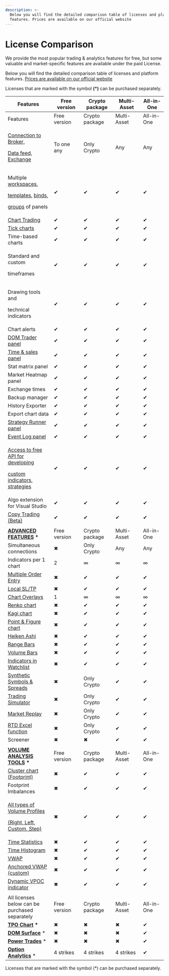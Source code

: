 ```yaml
---
description: >-
  Below you will find the detailed comparison table of licenses and platform
  features. Prices are available on our official website
---
```


# License Comparison

We provide the most popular trading & analytics features for free, but some valuable and market-specific features are available under the paid License.

Below you will find the detailed comparison table of licenses and platform features. [Prices are available on our official website](https://www.quantower.com/pricing)

Licenses that are marked with the symbol **(\*)** can be purchased separately.

<table data-header-hidden><thead><tr><th width="231">Features</th><th width="150">Free version</th><th width="150">Crypto package</th><th width="150">Multi-Asset</th><th width="150">All-in-One</th></tr></thead><tbody><tr><td>Features</td><td>Free version</td><td>Crypto package</td><td>Multi-Asset</td><td>All-in-One</td></tr><tr><td><p><a href="https://www.quantower.com/connections">Connection to Broker,</a></p><p><a href="https://www.quantower.com/connections">Data feed, Exchange</a></p></td><td>To one any</td><td>Only Crypto</td><td>Any</td><td>Any</td></tr><tr><td><p>Multiple <a href="../general-settings/workspaces-binds-groups.md">workspaces</a>,</p><p><a href="../general-settings/templates.md">templates</a>, <a href="../general-settings/binds.md">binds</a>, </p><p><a href="../general-settings/group-of-panels.md">groups</a> of panels</p></td><td>✔</td><td>✔</td><td>✔</td><td>✔</td></tr><tr><td><a href="../trading-panels/chart-trading.md">Chart Trading</a></td><td>✔</td><td>✔</td><td>✔</td><td>✔</td></tr><tr><td><a href="../analytics-panels/chart/chart-types/tick-chart.md">Tick charts</a></td><td>✔</td><td>✔</td><td>✔</td><td>✔</td></tr><tr><td>Time-based charts</td><td>✔</td><td>✔</td><td>✔</td><td>✔</td></tr><tr><td><p>Standard and custom</p><p>timeframes</p></td><td>✔</td><td>✔</td><td>✔</td><td>✔</td></tr><tr><td><p>Drawing tools and</p><p>technical indicators</p></td><td>✔</td><td>✔</td><td>✔</td><td>✔</td></tr><tr><td>Chart alerts</td><td>✔</td><td>✔</td><td>✔</td><td>✔</td></tr><tr><td><a href="../trading-panels/dom-trader/">DOM Trader panel</a></td><td>✔</td><td>✔</td><td>✔</td><td>✔</td></tr><tr><td><a href="../analytics-panels/time-and-sales.md">Time &#x26; sales panel</a></td><td>✔</td><td>✔</td><td>✔</td><td>✔</td></tr><tr><td>Stat matrix panel</td><td>✔</td><td>✔</td><td>✔</td><td>✔</td></tr><tr><td>Market Heatmap panel</td><td>✔</td><td>✔</td><td>✔</td><td>✔</td></tr><tr><td>Exchange times</td><td>✔</td><td>✔</td><td>✔</td><td>✔</td></tr><tr><td>Backup manager</td><td>✔</td><td>✔</td><td>✔</td><td>✔</td></tr><tr><td>History Exporter</td><td>✔</td><td>✔</td><td>✔</td><td>✔</td></tr><tr><td>Export chart data</td><td>✔</td><td>✔</td><td>✔</td><td>✔</td></tr><tr><td><a href="../quantower-algo/strategy-runner.md">Strategy Runner panel</a></td><td>✔</td><td>✔</td><td>✔</td><td>✔</td></tr><tr><td><a href="../informational-panels/event-log.md">Event Log panel</a></td><td>✔</td><td>✔</td><td>✔</td><td>✔</td></tr><tr><td><p><a href="../quantower-algo/">Access to free API for developing </a></p><p><a href="../quantower-algo/">custom indicators, strategies</a></p></td><td>✔</td><td>✔</td><td>✔</td><td>✔</td></tr><tr><td>Algo extension for Visual Studio</td><td>✔</td><td>✔</td><td>✔</td><td>✔</td></tr><tr><td><a href="../trading-panels/copy-trading.md">Copy Trading (Beta)</a></td><td>✔</td><td>✔</td><td>✔</td><td>✔</td></tr><tr><td></td><td></td><td></td><td></td><td></td></tr><tr><td><a href="https://www.quantower.com/advancedfeatures"><strong>ADVANCED FEATURES</strong></a> <strong>*</strong></td><td>Free version</td><td>Crypto package</td><td>Multi-Asset</td><td>All-in-One</td></tr><tr><td>Simultaneous connections</td><td>✖</td><td>Only Crypto</td><td>Any</td><td>Any</td></tr><tr><td>Indicators per 1 chart</td><td>2</td><td>∞</td><td>∞</td><td>∞</td></tr><tr><td><a href="../trading-panels/multiple-order-entry.md">Multiple Order Entry</a></td><td>✖</td><td>✔</td><td>✔</td><td>✔</td></tr><tr><td><a href="../trading-panels/order-entry/order-placing-strategies/local-sl-tp.md">Local SL/TP</a></td><td>✖</td><td>✔</td><td>✔</td><td>✔</td></tr><tr><td><a href="../analytics-panels/chart/chart-overlays.md">Chart Overlays</a></td><td>1</td><td>∞</td><td>∞</td><td>∞</td></tr><tr><td><a href="../analytics-panels/chart/chart-types/renko.md">Renko chart</a></td><td>✖</td><td>✔</td><td>✔</td><td>✔</td></tr><tr><td><a href="../analytics-panels/chart/chart-types/kagi.md">Kagi chart</a></td><td>✖</td><td>✔</td><td>✔</td><td>✔</td></tr><tr><td><a href="../analytics-panels/chart/chart-types/points-and-figures.md">Point &#x26; Figure chart</a></td><td>✖</td><td>✔</td><td>✔</td><td>✔</td></tr><tr><td><a href="../analytics-panels/chart/chart-types/heiken-ashi.md">Heiken Ashi</a></td><td>✖</td><td>✔</td><td>✔</td><td>✔</td></tr><tr><td><a href="../analytics-panels/chart/chart-types/range-bars.md">Range Bars</a></td><td>✖</td><td>✔</td><td>✔</td><td>✔</td></tr><tr><td><a href="../analytics-panels/chart/chart-types/volume-bars.md">Volume Bars</a></td><td>✖</td><td>✔</td><td>✔</td><td>✔</td></tr><tr><td><a href="../analytics-panels/watchlist.md#indicators">Indicators in Watchlist</a></td><td>✖</td><td>✔</td><td>✔</td><td>✔</td></tr><tr><td><a href="../portfolio-panels/synthetic-symbols.md">Synthetic Symbols &#x26; Spreads</a></td><td>✖</td><td>Only Crypto</td><td>✔</td><td>✔</td></tr><tr><td><a href="../trading-panels/trading-simulator.md">Trading Simulator</a></td><td>✖</td><td>Only Crypto</td><td>✔</td><td>✔</td></tr><tr><td><a href="../trading-panels/history-player.md">Market Replay</a></td><td>✖</td><td>Only Crypto</td><td>✔</td><td>✔</td></tr><tr><td><a href="../miscellaneous-panels/excel-rtd-trading/">RTD Excel function</a></td><td>✖</td><td>Only Crypto</td><td>✔</td><td>✔</td></tr><tr><td>Screener</td><td>✖</td><td>✖</td><td>✔</td><td>✔</td></tr><tr><td></td><td></td><td></td><td></td><td></td></tr><tr><td><a href="https://www.quantower.com/volumeanalysistools"><strong>VOLUME ANALYSIS TOOLS</strong></a> <strong>*</strong></td><td>Free version</td><td>Crypto package</td><td>Multi-Asset</td><td>All-in-One</td></tr><tr><td><a href="../analytics-panels/chart/volume-analysis-tools/cluster-chart.md">Cluster chart (Footprint)</a></td><td>✖</td><td>✔</td><td>✔</td><td>✔</td></tr><tr><td>Footprint Imbalances</td><td>✖</td><td>✔</td><td>✔</td><td>✔</td></tr><tr><td><p><a href="../analytics-panels/chart/volume-analysis-tools/volume-profiles.md">All types of Volume Profiles </a></p><p><a href="../analytics-panels/chart/volume-analysis-tools/volume-profiles.md">(Right, Left, Custom, Step)</a></p></td><td>✖</td><td>✔</td><td>✔</td><td>✔</td></tr><tr><td><a href="../analytics-panels/chart/volume-analysis-tools/time-statistics.md">Time Statistics</a></td><td>✖</td><td>✔</td><td>✔</td><td>✔</td></tr><tr><td><a href="../analytics-panels/chart/volume-analysis-tools/time-histogram.md">Time Histogram</a></td><td>✖</td><td>✔</td><td>✔</td><td>✔</td></tr><tr><td><a href="../analytics-panels/chart/vwap.md">VWAP</a></td><td>✖</td><td>✔</td><td>✔</td><td>✔</td></tr><tr><td><a href="../analytics-panels/chart/anchored-vwap.md">Anchored VWAP (custom)</a></td><td>✖</td><td>✔</td><td>✔</td><td>✔</td></tr><tr><td><a href="https://www.quantower.com/blog/binance-futures-in-quantower-dynamic-poc-and-recent-bid-ask-in-the-dom#dynamic-vpoc-indicator">Dynamic VPOC indicator</a></td><td>✖</td><td>✔</td><td>✔</td><td>✔</td></tr><tr><td></td><td></td><td></td><td></td><td></td></tr><tr><td>All licenses below can be <br>purchased separately</td><td>Free version</td><td>Crypto package</td><td>Multi-Asset</td><td>All-in-One</td></tr><tr><td><a href="../analytics-panels/tpo-chart.md"><strong>TPO Chart</strong></a> <strong>*</strong></td><td>✖</td><td>✖</td><td>✖</td><td>✔</td></tr><tr><td><a href="https://www.quantower.com/dom-surface"><strong>DOM Surface</strong></a> *</td><td>✖</td><td>✖</td><td>✖</td><td>✔</td></tr><tr><td><a href="../analytics-panels/chart/power-trades.md"><strong>Power Trades</strong></a> *</td><td>✖</td><td>✖</td><td>✖</td><td>✔</td></tr><tr><td><a href="../analytics-panels/option-analytics.md"><strong>Option Analytics</strong></a> *</td><td>4 strikes</td><td>4 strikes</td><td>4 strikes</td><td>✔</td></tr></tbody></table>

Licenses that are marked with the symbol (\*) can be purchased separately.
